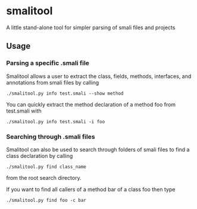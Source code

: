 # smalitool
A little stand-alone tool for simpler parsing of smali files and projects

## Usage

### Parsing a specific .smali file

Smalitool allows a user to extract the class, fields, methods, interfaces, and annotations from smali files by calling

    ./smalitool.py info test.smali --show method

You can quickly extract the method declaration of a method foo from test.smali with 

    ./smalitool.py info test.smali -i foo

### Searching through .smali files
Smalitool can also be used to search through folders of smali files to find a class declaration by calling

    ./smalitool.py find class_name

from the root search directory.

If you want to find all callers of a method bar of a class foo then type

    ./smalitool.py find foo -c bar
